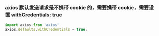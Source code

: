 ### axios 默认发送请求是不携带 cookie 的，需要携带 cookie，需要设置 withCredentials: true

```js
import axios from 'axios'
axios.defaults.withCredentials = true;
```

